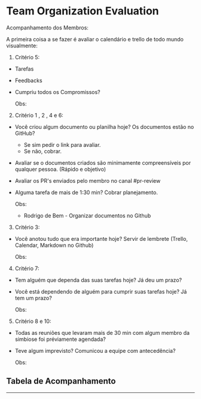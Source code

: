 # Team Organization Evaluation

Acompanhamento dos Membros:

A primeira coisa a se fazer é avaliar o calendário e trello de todo mundo visualmente:

1. Critério 5:

  - Tarefas
  - Feedbacks
  - Cumpriu todos os Compromissos?

    Obs:


2. Critério 1 , 2 , 4 e 6:

 - Você criou algum documento ou planilha hoje? Os documentos estão no GitHub? 
   - Se sim pedir o link para avaliar.
   - Se não, cobrar.

 - Avaliar se o documentos criados são minimamente compreensíveis por qualquer pessoa. (Rápido e objetivo)

 - Avaliar os PR's enviados pelo membro no canal #pr-review

 - Alguma tarefa de mais de 1:30 min? Cobrar planejamento.

    Obs:
    - Rodrigo de Bem - Organizar documentos no Github

3. Critério 3:
  
 - Você anotou tudo que era importante hoje? Servir de lembrete (Trello, Calendar, Markdown no Github)
   
   Obs: 

4. Critério 7:

 - Tem alguém que dependa das suas tarefas hoje? Já deu um prazo?
 - Você está dependendo de alguém para cumprir suas tarefas hoje? Já tem um prazo?

   Obs:

5. Critério 8 e 10:

 - Todas as reuniões que levaram mais de 30 min com algum membro da simbiose foi préviamente agendada?
 - Teve algum imprevisto? Comunicou a equipe com antecedência?

   Obs:


## Tabela de Acompanhamento 
---
